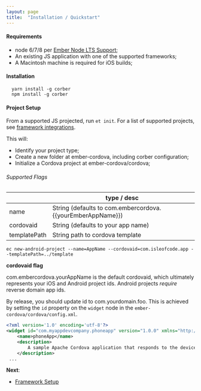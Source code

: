 ```yaml
---
layout: page
title:  "Installation / Quickstart"
---
```


#### Requirements
- node 6/7/8 per [Ember Node LTS Support](http://emberjs.com/blog/2016/09/07/ember-node-lts-support.html);
- An existing JS application with one of the supported frameworks;
- A Macintosh machine is required for iOS builds;

#### Installation

```cli
  yarn install -g corber
  npm install -g corber
```

#### Project Setup

From a supported JS projected, run `et init`. For a list of supported projects, see [framework integrations](/pages/frameworks/index).

This will:

- Identify your project type;
- Create a new folder at ember-cordova, including corber configuration;
- Initialize a Cordova project at ember-cordova/cordova;

###### Supported Flags


|             | type / desc                       |
|------------ | ----------------------------------|
| name        | String (defaults to com.embercordova.{{yourEmberAppName}}) |
| cordovaid   | String (defaults to your app name) |
| templatePath| String path to cordova template |

```cli
ec new-android-project --name=AppName --cordovaid=com.isleofcode.app --templatePath=../template
```
**cordovaid flag**

com.embercordova.yourAppName is the default cordovaid, which ultimately represents your iOS and Android project ids. Android projects _require_ reverse domain app ids.

By release, you should update id to com.yourdomain.foo. This is achieved by setting the `id` property on the `widget` node in the `ember-cordova/cordova/config.xml`.

```xml
<?xml version='1.0' encoding='utf-8'?>
<widget id="com.myappdevcompany.phoneapp" version="1.0.0" xmlns="http://www.w3.org/ns/widgets" xmlns:cdv="http://cordova.apache.org/ns/1.0">
    <name>phoneApp</name>
    <description>
        A sample Apache Cordova application that responds to the deviceready event.
    </description>
 ...
```

**Next**:

- [Framework Setup](/pages/frameworks/index)
